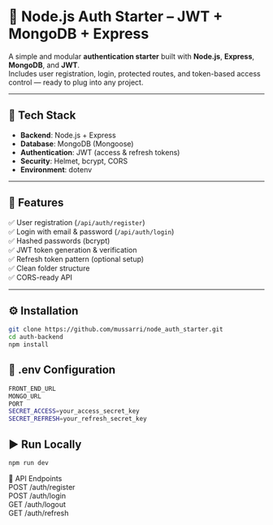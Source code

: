 # 🔐 Node.js Auth Starter – JWT + MongoDB + Express

A simple and modular **authentication starter** built with **Node.js**, **Express**, **MongoDB**, and **JWT**.  
Includes user registration, login, protected routes, and token-based access control — ready to plug into any project.

---

## 🚀 Tech Stack

- **Backend**: Node.js + Express
- **Database**: MongoDB (Mongoose)
- **Authentication**: JWT (access & refresh tokens)
- **Security**: Helmet, bcrypt, CORS
- **Environment**: dotenv

---

## 🧩 Features

✅ User registration (`/api/auth/register`)  
✅ Login with email & password (`/api/auth/login`)  
✅ Hashed passwords (bcrypt)  
✅ JWT token generation & verification  
✅ Refresh token pattern (optional setup)  
✅ Clean folder structure  
✅ CORS-ready API  

---

## ⚙️ Installation

```bash
git clone https://github.com/mussarri/node_auth_starter.git
cd auth-backend
npm install
```

## 🔧 .env Configuration
```bash
FRONT_END_URL
MONGO_URL
PORT
SECRET_ACCESS=your_access_secret_key
SECRET_REFRESH=your_refresh_secret_key
```

## ▶️ Run Locally
```bash
npm run dev
```

🔐 API Endpoints<br> 
POST /auth/register<br> 
POST /auth/login<br> 
GET  /auth/logout<br> 
GET  /auth/refresh







